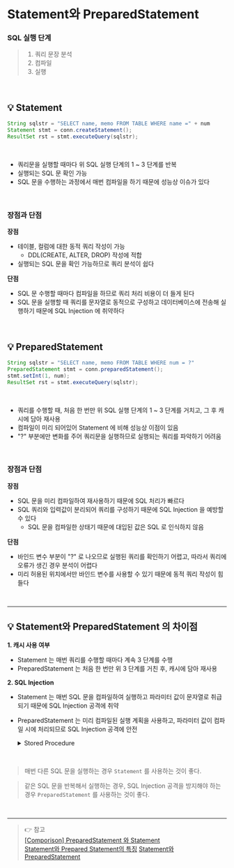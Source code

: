 # Statement와 PreparedStatement

### SQL 실행 단계

> 1. 쿼리 문장 분석
> 2. 컴파일
> 3. 실행

<br>

## 💡 Statement

```JAVA
String sqlstr = "SELECT name, memo FROM TABLE WHERE name =" + num
Statement stmt = conn.createStatement();
ResultSet rst = stmt.executeQuery(sqlstr);
```

<br>

- 쿼리문을 실행할 때마다 위 SQL 실행 단계의 1 ~ 3 단계를 반복
- 실행되는 SQL 문 확인 가능
- SQL 문을 수행하는 과정에서 매번 컴파일을 하기 때문에 성능상 이슈가 있다

<br>

### 장점과 단점

**장점**<br>
- 테이블, 컬럼에 대한 동적 쿼리 작성이 가능
  - DDL(CREATE, ALTER, DROP) 작성에 적합
- 실행되는 SQL 문을 확인 가능하므로 쿼리 분석이 쉽다

**단점**<br>
- SQL 문 수행할 때마다 컴파일을 하므로 쿼리 처리 비용이 더 들게 된다
- SQL 문을 실행할 때 쿼리를 문자열로 동적으로 구성하고 데이터베이스에 전송해 실행하기 때문에 SQL Injection 에 취약하다

<br>

## 💡 PreparedStatement

```JAVA
String sqlstr = "SELECT name, memo FROM TABLE WHERE num = ?"
PreparedStatement stmt = conn.preparedStatement();
stmt.setInt(1, num);
ResultSet rst = stmt.executeQuery(sqlstr);
```

<br>

- 쿼리를 수행할 때, 처음 한 번만 위 SQL 실행 단계의 1 ~ 3 단계를 거치고, 그 후 캐시에 담아 재사용
- 컴파일이 미리 되어있어 Statement 에 비해 성능상 이점이 있음
- "?" 부분에만 변화를 주어 쿼리문을 실행하므로 실행되는 쿼리를 파악하기 어려움

<br>

### 장점과 단점

**장점**<br>
- SQL 문을 미리 컴파일하여 재사용하기 때문에 SQL 처리가 빠르다
- SQL 쿼리와 입력값이 분리되어 쿼리를 구성하기 때문에 SQL Injection 을 예방할 수 있다
  - SQL 문을 컴파일한 상태기 때문에 대입된 값은 SQL 로 인식하지 않음

**단점**<br>
- 바인드 변수 부분이 "?" 로 나오므로 실행된 쿼리를 확인하기 어렵고, 따라서 쿼리에 오류가 생긴 경우 분석이 어렵다
- 미리 허용된 위치에서만 바인드 변수를 사용할 수 있기 때문에 동적 쿼리 작성이 힘들다

<br>

- - -

## 💡 Statement와 PreparedStatement 의 차이점

**1. 캐시 사용 여부**
  - Statement 는 매번 쿼리를 수행할 때마다 계속 3 단계를 수행
  - PreparedStatement 는 처음 한 번만 위 3 단계를 거친 후, 캐시에 담아 재사용

**2. SQL Injection**
- Statement 는 매번 SQL 문을 컴파일하여 실행하고 파라미터 값이 문자열로 취급되기 때문에 SQL Injection 공격에 취약
- PreparedStatement 는 미리 컴파일된 실행 계획을 사용하고, 파라미터 값이 컴파일 시에 처리되므로 SQL Injection 공격에 안전

    <details>
    <summary>Stored Procedure</summary>
    <br>

    `Stored Procedure` 는 미리 정의된 프로시저를 실행하는 방법이다. SQL 서버에 저장된 프로시저를 호출해 데이터베이스 서버에서 프로시저를 컴파일하고 실행하기 때문에 SQL Injection 공격을 방지할 수 있다.
    </details>

<br>

> 매번 다른 SQL 문을 실행하는 경우 `Statement` 를 사용하는 것이 좋다.

> 같은 SQL 문을 반복해서 실행하는 경우, SQL Injection 공격을 방지해야 하는 경우 `PreparedStatement` 를 사용하는 것이 좋다.

<br>

- - -
> 👉 참고<br>
> [[Comporison] PreparedStatement 와 Statement](https://devbox.tistory.com/133) <br>
> [Statement와 Prepared Statement의 특징](https://iksflow.tistory.com/127)
> [Statement와 PreparedStatement](https://insight-bgh.tistory.com/494)

